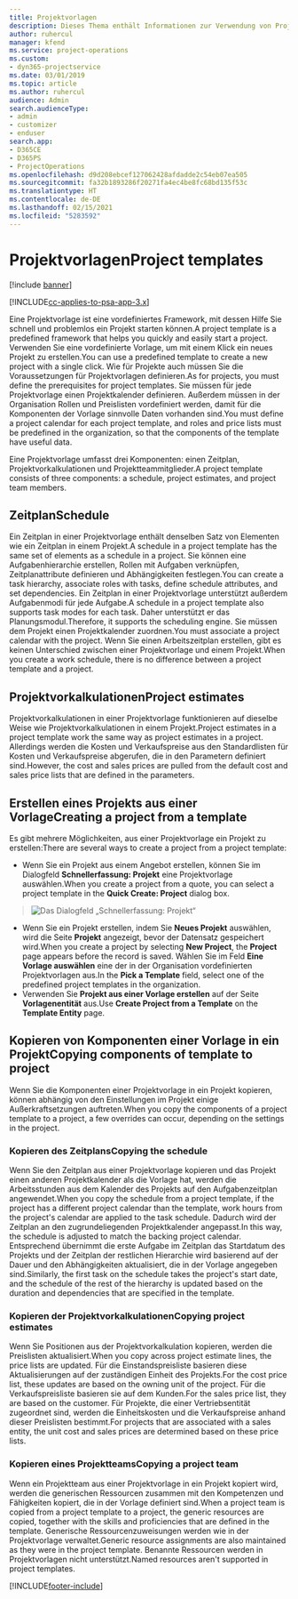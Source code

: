 ```yaml
---
title: Projektvorlagen
description: Dieses Thema enthält Informationen zur Verwendung von Projektvorlagen für die schnelle Projekteinrichtung.
author: ruhercul
manager: kfend
ms.service: project-operations
ms.custom:
- dyn365-projectservice
ms.date: 03/01/2019
ms.topic: article
ms.author: ruhercul
audience: Admin
search.audienceType:
- admin
- customizer
- enduser
search.app:
- D365CE
- D365PS
- ProjectOperations
ms.openlocfilehash: d9d208ebcef127062428afdadde2c54eb07ea505
ms.sourcegitcommit: fa32b1893286f20271fa4ec4be8fc68bd135f53c
ms.translationtype: HT
ms.contentlocale: de-DE
ms.lasthandoff: 02/15/2021
ms.locfileid: "5283592"
---
```

# <a name="project-templates"></a><span data-ttu-id="e53e8-103">Projektvorlagen</span><span class="sxs-lookup"><span data-stu-id="e53e8-103">Project templates</span></span> 

[!include [banner](../includes/psa-now-project-operations.md)]

[!INCLUDE[cc-applies-to-psa-app-3.x](../includes/cc-applies-to-psa-app-3x.md)]

<span data-ttu-id="e53e8-104">Eine Projektvorlage ist eine vordefiniertes Framework, mit dessen Hilfe Sie schnell und problemlos ein Projekt starten können.</span><span class="sxs-lookup"><span data-stu-id="e53e8-104">A project template is a predefined framework that helps you quickly and easily start a project.</span></span> <span data-ttu-id="e53e8-105">Verwenden Sie eine vordefinierte Vorlage, um mit einem Klick ein neues Projekt zu erstellen.</span><span class="sxs-lookup"><span data-stu-id="e53e8-105">You can use a predefined template to create a new project with a single click.</span></span> <span data-ttu-id="e53e8-106">Wie für Projekte auch müssen Sie die Voraussetzungen für Projektvorlagen definieren.</span><span class="sxs-lookup"><span data-stu-id="e53e8-106">As for projects, you must define the prerequisites for project templates.</span></span> <span data-ttu-id="e53e8-107">Sie müssen für jede Projektvorlage einen Projektkalender definieren. Außerdem müssen in der Organisation Rollen und Preislisten vordefiniert werden, damit für die Komponenten der Vorlage sinnvolle Daten vorhanden sind.</span><span class="sxs-lookup"><span data-stu-id="e53e8-107">You must define a project calendar for each project template, and roles and price lists must be predefined in the organization, so that the components of the template have useful data.</span></span>

<span data-ttu-id="e53e8-108">Eine Projektvorlage umfasst drei Komponenten: einen Zeitplan, Projektvorkalkulationen und Projektteammitglieder.</span><span class="sxs-lookup"><span data-stu-id="e53e8-108">A project template consists of three components: a schedule, project estimates, and project team members.</span></span>

## <a name="schedule"></a><span data-ttu-id="e53e8-109">Zeitplan</span><span class="sxs-lookup"><span data-stu-id="e53e8-109">Schedule</span></span>

<span data-ttu-id="e53e8-110">Ein Zeitplan in einer Projektvorlage enthält denselben Satz von Elementen wie ein Zeitplan in einem Projekt.</span><span class="sxs-lookup"><span data-stu-id="e53e8-110">A schedule in a project template has the same set of elements as a schedule in a project.</span></span> <span data-ttu-id="e53e8-111">Sie können eine Aufgabenhierarchie erstellen, Rollen mit Aufgaben verknüpfen, Zeitplanattribute definieren und Abhängigkeiten festlegen.</span><span class="sxs-lookup"><span data-stu-id="e53e8-111">You can create a task hierarchy, associate roles with tasks, define schedule attributes, and set dependencies.</span></span> <span data-ttu-id="e53e8-112">Ein Zeitplan in einer Projektvorlage unterstützt außerdem Aufgabenmodi für jede Aufgabe.</span><span class="sxs-lookup"><span data-stu-id="e53e8-112">A schedule in a project template also supports task modes for each task.</span></span> <span data-ttu-id="e53e8-113">Daher unterstützt er das Planungsmodul.</span><span class="sxs-lookup"><span data-stu-id="e53e8-113">Therefore, it supports the scheduling engine.</span></span> <span data-ttu-id="e53e8-114">Sie müssen dem Projekt einen Projektkalender zuordnen.</span><span class="sxs-lookup"><span data-stu-id="e53e8-114">You must associate a project calendar with the project.</span></span> <span data-ttu-id="e53e8-115">Wenn Sie einen Arbeitszeitplan erstellen, gibt es keinen Unterschied zwischen einer Projektvorlage und einem Projekt.</span><span class="sxs-lookup"><span data-stu-id="e53e8-115">When you create a work schedule, there is no difference between a project template and a project.</span></span>

## <a name="project-estimates"></a><span data-ttu-id="e53e8-116">Projektvorkalkulationen</span><span class="sxs-lookup"><span data-stu-id="e53e8-116">Project estimates</span></span>

<span data-ttu-id="e53e8-117">Projektvorkalkulationen in einer Projektvorlage funktionieren auf dieselbe Weise wie Projektvorkalkulationen in einem Projekt.</span><span class="sxs-lookup"><span data-stu-id="e53e8-117">Project estimates in a project template work the same way as project estimates in a project.</span></span> <span data-ttu-id="e53e8-118">Allerdings werden die Kosten und Verkaufspreise aus den Standardlisten für Kosten und Verkaufspreise abgerufen, die in den Parametern definiert sind.</span><span class="sxs-lookup"><span data-stu-id="e53e8-118">However, the cost and sales prices are pulled from the default cost and sales price lists that are defined in the parameters.</span></span>

## <a name="creating-a-project-from-a-template"></a><span data-ttu-id="e53e8-119">Erstellen eines Projekts aus einer Vorlage</span><span class="sxs-lookup"><span data-stu-id="e53e8-119">Creating a project from a template</span></span>
 
<span data-ttu-id="e53e8-120">Es gibt mehrere Möglichkeiten, aus einer Projektvorlage ein Projekt zu erstellen:</span><span class="sxs-lookup"><span data-stu-id="e53e8-120">There are several ways to create a project from a project template:</span></span>

- <span data-ttu-id="e53e8-121">Wenn Sie ein Projekt aus einem Angebot erstellen, können Sie im Dialogfeld **Schnellerfassung: Projekt** eine Projektvorlage auswählen.</span><span class="sxs-lookup"><span data-stu-id="e53e8-121">When you create a project from a quote, you can select a project template in the **Quick Create: Project** dialog box.</span></span>

> ![Das Dialogfeld „Schnellerfassung: Projekt“](media/project-11.png)

- <span data-ttu-id="e53e8-123">Wenn Sie ein Projekt erstellen, indem Sie **Neues Projekt** auswählen, wird die Seite **Projekt** angezeigt, bevor der Datensatz gespeichert wird.</span><span class="sxs-lookup"><span data-stu-id="e53e8-123">When you create a project by selecting **New Project**, the **Project** page appears before the record is saved.</span></span> <span data-ttu-id="e53e8-124">Wählen Sie im Feld **Eine Vorlage auswählen** eine der in der Organisation vordefinierten Projektvorlagen aus.</span><span class="sxs-lookup"><span data-stu-id="e53e8-124">In the **Pick a Template** field, select one of the predefined project templates in the organization.</span></span>
- <span data-ttu-id="e53e8-125">Verwenden Sie **Projekt aus einer Vorlage erstellen** auf der Seite **Vorlagenentität** aus.</span><span class="sxs-lookup"><span data-stu-id="e53e8-125">Use **Create Project from a Template** on the **Template Entity** page.</span></span>

## <a name="copying-components-of-template-to-project"></a><span data-ttu-id="e53e8-126">Kopieren von Komponenten einer Vorlage in ein Projekt</span><span class="sxs-lookup"><span data-stu-id="e53e8-126">Copying components of template to project</span></span>

<span data-ttu-id="e53e8-127">Wenn Sie die Komponenten einer Projektvorlage in ein Projekt kopieren, können abhängig von den Einstellungen im Projekt einige Außerkraftsetzungen auftreten.</span><span class="sxs-lookup"><span data-stu-id="e53e8-127">When you copy the components of a project template to a project, a few overrides can occur, depending on the settings in the project.</span></span>

### <a name="copying-the-schedule"></a><span data-ttu-id="e53e8-128">Kopieren des Zeitplans</span><span class="sxs-lookup"><span data-stu-id="e53e8-128">Copying the schedule</span></span>

<span data-ttu-id="e53e8-129">Wenn Sie den Zeitplan aus einer Projektvorlage kopieren und das Projekt einen anderen Projektkalender als die Vorlage hat, werden die Arbeitsstunden aus dem Kalender des Projekts auf den Aufgabenzeitplan angewendet.</span><span class="sxs-lookup"><span data-stu-id="e53e8-129">When you copy the schedule from a project template, if the project has a different project calendar than the template, work hours from the project's calendar are applied to the task schedule.</span></span> <span data-ttu-id="e53e8-130">Dadurch wird der Zeitplan an den zugrundeliegenden Projektkalender angepasst.</span><span class="sxs-lookup"><span data-stu-id="e53e8-130">In this way, the schedule is adjusted to match the backing project calendar.</span></span> <span data-ttu-id="e53e8-131">Entsprechend übernimmt die erste Aufgabe im Zeitplan das Startdatum des Projekts und der Zeitplan der restlichen Hierarchie wird basierend auf der Dauer und den Abhängigkeiten aktualisiert, die in der Vorlage angegeben sind.</span><span class="sxs-lookup"><span data-stu-id="e53e8-131">Similarly, the first task on the schedule takes the project's start date, and the schedule of the rest of the hierarchy is updated based on the duration and dependencies that are specified in the template.</span></span> 

### <a name="copying-project-estimates"></a><span data-ttu-id="e53e8-132">Kopieren der Projektvorkalkulationen</span><span class="sxs-lookup"><span data-stu-id="e53e8-132">Copying project estimates</span></span> 

<span data-ttu-id="e53e8-133">Wenn Sie Positionen aus der Projektvorkalkulation kopieren, werden die Preislisten aktualisiert.</span><span class="sxs-lookup"><span data-stu-id="e53e8-133">When you copy across project estimate lines, the price lists are updated.</span></span> <span data-ttu-id="e53e8-134">Für die Einstandspreisliste basieren diese Aktualisierungen auf der zuständigen Einheit des Projekts.</span><span class="sxs-lookup"><span data-stu-id="e53e8-134">For the cost price list, these updates are based on the owning unit of the project.</span></span> <span data-ttu-id="e53e8-135">Für die Verkaufspreisliste basieren sie auf dem Kunden.</span><span class="sxs-lookup"><span data-stu-id="e53e8-135">For the sales price list, they are based on the customer.</span></span> <span data-ttu-id="e53e8-136">Für Projekte, die einer Vertriebsentität zugeordnet sind, werden die Einheitskosten und die Verkaufspreise anhand dieser Preislisten bestimmt.</span><span class="sxs-lookup"><span data-stu-id="e53e8-136">For projects that are associated with a sales entity, the unit cost and sales prices are determined based on these price lists.</span></span>

### <a name="copying-a-project-team"></a><span data-ttu-id="e53e8-137">Kopieren eines Projektteams</span><span class="sxs-lookup"><span data-stu-id="e53e8-137">Copying a project team</span></span>

<span data-ttu-id="e53e8-138">Wenn ein Projektteam aus einer Projektvorlage in ein Projekt kopiert wird, werden die generischen Ressourcen zusammen mit den Kompetenzen und Fähigkeiten kopiert, die in der Vorlage definiert sind.</span><span class="sxs-lookup"><span data-stu-id="e53e8-138">When a project team is copied from a project template to a project, the generic resources are copied, together with the skills and proficiencies that are defined in the template.</span></span> <span data-ttu-id="e53e8-139">Generische Ressourcenzuweisungen werden wie in der Projektvorlage verwaltet.</span><span class="sxs-lookup"><span data-stu-id="e53e8-139">Generic resource assignments are also maintained as they were in the project template.</span></span> <span data-ttu-id="e53e8-140">Benannte Ressourcen werden in Projektvorlagen nicht unterstützt.</span><span class="sxs-lookup"><span data-stu-id="e53e8-140">Named resources aren't supported in project templates.</span></span>


[!INCLUDE[footer-include](../includes/footer-banner.md)]